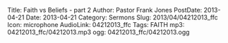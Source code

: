 Title: Faith vs Beliefs - part 2
Author: Pastor Frank Jones
PostDate: 2013-04-21
Date: 2013-04-21
Category: Sermons
Slug: 2013/04/04212013_ffc
Icon: microphone
AudioLink: 04212013_ffc
Tags: FAITH
mp3: 04212013_ffc/04212013.mp3
ogg: 04212013_ffc/04212013.ogg
